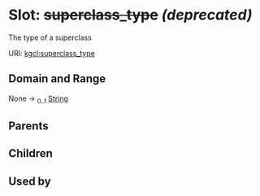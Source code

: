 
# Slot: ~~superclass_type~~ _(deprecated)_


The type of a superclass

URI: [kgcl:superclass_type](http://w3id.org/kgcl/superclass_type)


## Domain and Range

None &#8594;  <sub>0..1</sub> [String](types/String.md)

## Parents


## Children


## Used by


